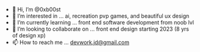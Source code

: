 - 👋 Hi, I’m @0xb00st
- 👀 I’m interested in ... ai, recreation pvp games, and beautiful ux design
- 🌱 I’m currently learning ... front end software development from noob lvl
- 💞️ I’m looking to collaborate on ... front end design starting 2023 (8 yrs of design xp)
- 📫 How to reach me ... devwork.jd@gmail.com

<!---
0xb00st/0xb00st is a ✨ special ✨ repository because its `README.md` (this file) appears on your GitHub profile.
You can click the Preview link to take a look at your changes.
--->
